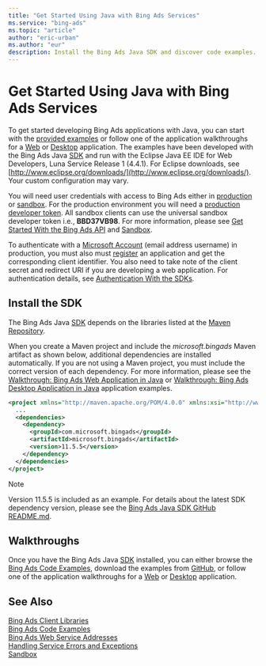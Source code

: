 ```yaml
---
title: "Get Started Using Java with Bing Ads Services"
ms.service: "bing-ads"
ms.topic: "article"
author: "eric-urban"
ms.author: "eur"
description: Install the Bing Ads Java SDK and discover code examples.
---
```

# Get Started Using Java with Bing Ads Services
To get started developing Bing Ads applications with Java, you can start with the [provided examples](/bingads/guides/code-examples.md) or follow one of the application walkthroughs for a [Web](/bingads/guides/walkthrough-web-application-java.md) or [Desktop](/bingads/guides/walkthrough-desktop-application-java.md) application. The examples have been developed with the Bing Ads Java [SDK](/bingads/guides/client-libraries.md) and run with the Eclipse Java EE IDE for Web Developers, Luna Service Release 1 (4.4.1). For Eclipse downloads, see [http://www.eclipse.org/downloads/](http://www.eclipse.org/downloads/). Your custom configuration may vary.

You will need user credentials with access to Bing Ads either in [production](https://secure.bingads.microsoft.com/) or [sandbox](https://secure.sandbox.bingads.microsoft.com/Auth?EnvContext=Sandbox). For the production environment you will need a [production developer token](/bingads/guides/get-started.md#get-developer-token). All sandbox clients can use the universal sandbox developer token i.e., **BBD37VB98**. For more information, please see [Get Started With the Bing Ads API](/bingads/guides/get-started.md) and [Sandbox](/bingads/guides/sandbox.md).

To authenticate with a [Microsoft Account](https://account.microsoft.com/account) (email address username) in production, you must also must [register](/bingads/guides/authentication-oauth.md#registerapplication) an application and get the corresponding client identifier. You also need to take note of the client secret and redirect URI if you are developing a web application. For authentication details, see [Authentication With the SDKs](/bingads/guides/sdk-authentication.md#oauth).

## <a name="installation"></a>Install the SDK
The Bing Ads Java [SDK](/bingads/guides/client-libraries.md) depends on the libraries listed at the [Maven Repository](http://mvnrepository.com/artifact/com.microsoft.bingads/microsoft.bingads/).

When you create a Maven project and include the *microsoft.bingads* Maven artifact as shown below, additional dependencies are installed automatically. If you are not using a Maven project, you must include the correct version of each dependency. For more information, please see the [Walkthrough: Bing Ads Web Application in Java](/bingads/guides/walkthrough-web-application-java.md) or [Walkthrough: Bing Ads Desktop Application in Java](/bingads/guides/walkthrough-desktop-application-java.md) application examples.

```xml
<project xmlns="http://maven.apache.org/POM/4.0.0" xmlns:xsi="http://www.w3.org/2001/XMLSchema-instance" xsi:schemaLocation="http://maven.apache.org/POM/4.0.0 http://maven.apache.org/xsd/maven-4.0.0.xsd">
  ...
  <dependencies>
    <dependency>
      <groupId>com.microsoft.bingads</groupId>
      <artifactId>microsoft.bingads</artifactId>
      <version>11.5.5</version>
    </dependency>
  </dependencies>
</project>
```
> [!NOTE]
> Version 11.5.5 is included as an example. For details about the latest SDK dependency version, please see the [Bing Ads Java SDK GitHub README.md](https://github.com/BingAds/BingAds-Java-SDK).

## <a name="walkthrough"></a>Walkthroughs
Once you have the Bing Ads Java [SDK](/bingads/guides/client-libraries.md) installed, you can either browse the [Bing Ads Code Examples](/bingads/guides/code-examples.md), download the examples from [GitHub](https://github.com/BingAds/BingAds-Java-SDK/tree/master/examples), or follow one of the application walkthroughs for a [Web](/bingads/guides/walkthrough-web-application-java.md) or [Desktop](/bingads/guides/walkthrough-desktop-application-java.md) application.

## See Also
[Bing Ads Client Libraries](/bingads/guides/client-libraries.md)    
[Bing Ads Code Examples](/bingads/guides/code-examples.md)    
[Bing Ads Web Service Addresses](/bingads/guides/web-service-addresses.md)  
[Handling Service Errors and Exceptions](/bingads/guides/handle-service-errors-exceptions.md)  
[Sandbox](/bingads/guides/sandbox.md)  
